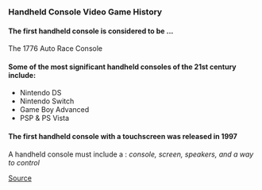 ### Handheld Console Video Game History

#### The first handheld console is considered to be ...

The 1776 Auto Race Console

#### Some of the most significant handheld consoles of the 21st century include:
- Nintendo DS
- Nintendo Switch
- Game Boy Advanced
- PSP & PS Vista

#### The first handheld console with a touchscreen was released in **1997**


A handheld console must include a : 
*console, screen, speakers, and a way to control*

[Source](https://en.wikipedia.org/wiki/Handheld_game_console) <div align="center">

